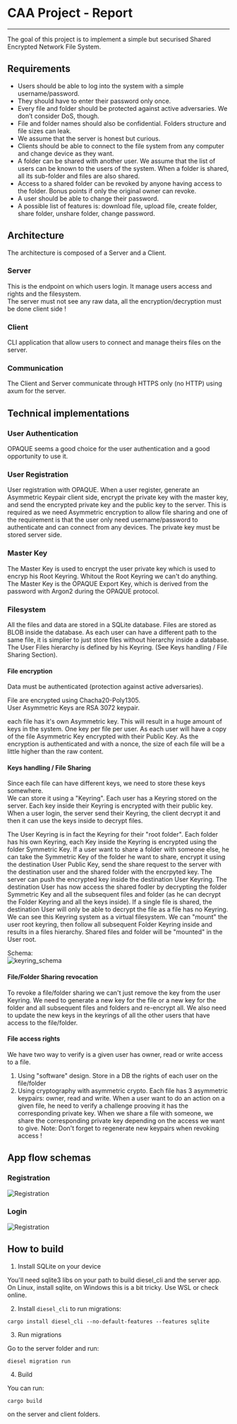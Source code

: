# CAA Project - Report

---

The goal of this project is to implement a simple but securised Shared Encrypted Network File System.

## Requirements

- Users should be able to log into the system with a simple username/password.
- They should have to enter their password only once.
- Every file and folder should be protected against active adversaries. We don’t consider DoS, though.
- File and folder names should also be confidential. Folders structure and file sizes can leak.
- We assume that the server is honest but curious.
- Clients should be able to connect to the file system from any computer and change device as they want.
- A folder can be shared with another user. We assume that the list of users can be known to the users of the system. When a folder is shared, all its sub-folder and files are also shared.
- Access to a shared folder can be revoked by anyone having access to the folder. Bonus points if only the original owner can revoke.
- A user should be able to change their password.
- A possible list of features is: download file, upload file, create folder, share folder, unshare folder, change password.


## Architecture

The architecture is composed of a Server and a Client.

### Server

This is the endpoint on which users login. It manage users access and rights and the filesystem.  
The server must not see any raw data, all the encryption/decryption must be done client side !

### Client

CLI application that allow users to connect and manage theirs files on the server.  

### Communication

The Client and Server communicate through HTTPS only (no HTTP) using axum for the server.

## Technical implementations

### User Authentication

OPAQUE seems a good choice for the user authentication and a good opportunity to use it.

### User Registration

User registration with OPAQUE. When a user register, generate an Asymmetric Keypair client side, encrypt the private key with the master key, and send the encrypted private key and the public key to the server. This is required as we need Asymmetric encryption to allow file sharing and one of the requirement is that the user only need username/password to authenticate and can connect from any devices. The private key must be stored server side.

### Master Key

The Master Key is used to encrypt the user private key which is used to encryp his Root Keyring. Whitout the Root Keyring we can't do anything.  
The Master Key is the OPAQUE Export Key, which is derived from the password with Argon2 during the OPAQUE protocol.

### Filesystem

All the files and data are stored in a SQLite database. Files are stored as BLOB inside the database. As each user can have a different path to the same file, it is simplier to just store files without hierarchy inside a database. The User Files hierarchy is defined by his Keyring. (See Keys handling / File Sharing Section).

#### File encryption

Data must be authenticated (protection against active adversaries).

File are encrypted using Chacha20-Poly1305.  
User Asymmetric Keys are RSA 3072 keypair.

each file has it's own Asymmetric key. This will result in a huge amount of keys in the system. One key per file per user. As each user will have a copy of the file Asymmetric Key encrypted with their Public Key. As the encryption is authenticated and with a nonce, the size of each file will be a little higher than the raw content.

#### Keys handling / File Sharing

Since each file can have different keys, we need to store these keys somewhere.  
We can store it using a "Keyring". Each user has a Keyring stored on the server. Each key inside their Keyring is encrypted with their public key. When a user login, the server send their Keyring, the client decrypt it and then it can use the keys inside to decrypt files.

The User Keyring is in fact the Keyring for their "root folder". Each folder has his own Keyring, each Key inside the Keyring is encrypted using the folder Symmetric Key.
If a user want to share a folder with someone else, he can take the Symmetric Key of the folder he want to share, encrypt it using the destination User Public Key, send the share request to the server with the destination user and the shared folder with the encrpyted key. The server can push the encrypted key inside the destination User Keyring. The destination User has now access the shared fodler by decrypting the folder Symmetric Key and all the subsequent files and folder (as he can decrypt the Folder Keyring and all the keys inside). If a single file is shared, the destination User will only be able to decrypt the file as a file has no Keyring. We can see this Keyring system as a virtual filesystem. We can "mount" the user root keyring, then follow all subsequent Folder Keyring inside and results in a files hierarchy. Shared files and folder will be "mounted" in the User root.

Schema:  
![keyring_schema](./doc/caa_keyrings.png)

#### File/Folder Sharing revocation

To revoke a file/folder sharing we can't just remove the key from the user Keyring. We need to generate a new key for the file or a new key for the folder and all subsequent files and folders and re-encrypt all. We also need to update the new keys in the keyrings of all the other users that have access to the file/folder.

#### File access rights

We have two way to verify is a given user has owner, read or write access to a file.  

1) Using "software" design. Store in a DB the rights of each user on the file/folder
2) Using cryptography with asymmetric crypto. Each file has 3 asymmetric keypairs: owner, read and write. When a user want to do an action on a given file, he need to verify a challenge prooving it has the corresponding private key. When we share a file with someone, we share the corresponding private key depending on the access we want to give. Note: Don't forget to regenerate new keypairs when revoking access !

## App flow schemas

### Registration

![Registration](./doc/caa_auth_register.png)

### Login

![Registration](./doc/caa_auth_login.png)

## How to build

1) Install SQLite on your device

You'll need sqlite3 libs on your path to build diesel_cli and the server app.
On Linux, install sqlite, on Windows this is a bit tricky. Use WSL or check online.

2) Install `diesel_cli` to run migrations: 

```
cargo install diesel_cli --no-default-features --features sqlite
```

3) Run migrations

Go to the server folder and run:

```
diesel migration run
```

4) Build

You can run:

```
cargo build
```

on the server and client folders.